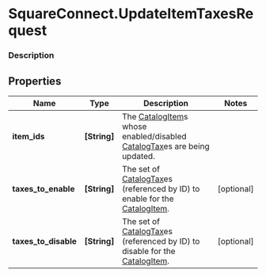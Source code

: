 # SquareConnect.UpdateItemTaxesRequest

### Description



## Properties
Name | Type | Description | Notes
------------ | ------------- | ------------- | -------------
**item_ids** | **[String]** | The [CatalogItem](#type-catalogitem)s whose enabled/disabled [CatalogTax](#type-catalogtax)es are being updated. | 
**taxes_to_enable** | **[String]** | The set of [CatalogTax](#type-catalogtax)es (referenced by ID) to enable for the [CatalogItem](#type-catalogitem). | [optional] 
**taxes_to_disable** | **[String]** | The set of [CatalogTax](#type-catalogtax)es (referenced by ID) to disable for the [CatalogItem](#type-catalogitem). | [optional] 


